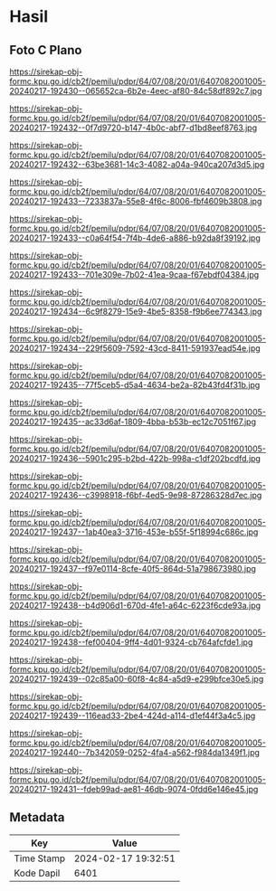 # Hasil

## Foto C Plano

https://sirekap-obj-formc.kpu.go.id/cb2f/pemilu/pdpr/64/07/08/20/01/6407082001005-20240217-192430--065652ca-6b2e-4eec-af80-84c58df892c7.jpg

https://sirekap-obj-formc.kpu.go.id/cb2f/pemilu/pdpr/64/07/08/20/01/6407082001005-20240217-192432--0f7d9720-b147-4b0c-abf7-d1bd8eef8763.jpg

https://sirekap-obj-formc.kpu.go.id/cb2f/pemilu/pdpr/64/07/08/20/01/6407082001005-20240217-192432--63be3681-14c3-4082-a04a-940ca207d3d5.jpg

https://sirekap-obj-formc.kpu.go.id/cb2f/pemilu/pdpr/64/07/08/20/01/6407082001005-20240217-192433--7233837a-55e8-4f6c-8006-fbf4609b3808.jpg

https://sirekap-obj-formc.kpu.go.id/cb2f/pemilu/pdpr/64/07/08/20/01/6407082001005-20240217-192433--c0a64f54-7f4b-4de6-a886-b92da8f39192.jpg

https://sirekap-obj-formc.kpu.go.id/cb2f/pemilu/pdpr/64/07/08/20/01/6407082001005-20240217-192433--701e309e-7b02-41ea-9caa-f67ebdf04384.jpg

https://sirekap-obj-formc.kpu.go.id/cb2f/pemilu/pdpr/64/07/08/20/01/6407082001005-20240217-192434--6c9f8279-15e9-4be5-8358-f9b6ee774343.jpg

https://sirekap-obj-formc.kpu.go.id/cb2f/pemilu/pdpr/64/07/08/20/01/6407082001005-20240217-192434--229f5609-7592-43cd-8411-591937ead54e.jpg

https://sirekap-obj-formc.kpu.go.id/cb2f/pemilu/pdpr/64/07/08/20/01/6407082001005-20240217-192435--77f5ceb5-d5a4-4634-be2a-82b43fd4f31b.jpg

https://sirekap-obj-formc.kpu.go.id/cb2f/pemilu/pdpr/64/07/08/20/01/6407082001005-20240217-192435--ac33d6af-1809-4bba-b53b-ec12c7051f67.jpg

https://sirekap-obj-formc.kpu.go.id/cb2f/pemilu/pdpr/64/07/08/20/01/6407082001005-20240217-192436--5901c295-b2bd-422b-998a-c1df202bcdfd.jpg

https://sirekap-obj-formc.kpu.go.id/cb2f/pemilu/pdpr/64/07/08/20/01/6407082001005-20240217-192436--c3998918-f6bf-4ed5-9e98-87286328d7ec.jpg

https://sirekap-obj-formc.kpu.go.id/cb2f/pemilu/pdpr/64/07/08/20/01/6407082001005-20240217-192437--1ab40ea3-3716-453e-b55f-5f18994c686c.jpg

https://sirekap-obj-formc.kpu.go.id/cb2f/pemilu/pdpr/64/07/08/20/01/6407082001005-20240217-192437--f97e0114-8cfe-40f5-864d-51a798673980.jpg

https://sirekap-obj-formc.kpu.go.id/cb2f/pemilu/pdpr/64/07/08/20/01/6407082001005-20240217-192438--b4d906d1-670d-4fe1-a64c-6223f6cde93a.jpg

https://sirekap-obj-formc.kpu.go.id/cb2f/pemilu/pdpr/64/07/08/20/01/6407082001005-20240217-192438--fef00404-9ff4-4d01-9324-cb764afcfde1.jpg

https://sirekap-obj-formc.kpu.go.id/cb2f/pemilu/pdpr/64/07/08/20/01/6407082001005-20240217-192439--02c85a00-60f8-4c84-a5d9-e299bfce30e5.jpg

https://sirekap-obj-formc.kpu.go.id/cb2f/pemilu/pdpr/64/07/08/20/01/6407082001005-20240217-192439--116ead33-2be4-424d-a114-d1ef44f3a4c5.jpg

https://sirekap-obj-formc.kpu.go.id/cb2f/pemilu/pdpr/64/07/08/20/01/6407082001005-20240217-192440--7b342059-0252-4fa4-a562-f984da1349f1.jpg

https://sirekap-obj-formc.kpu.go.id/cb2f/pemilu/pdpr/64/07/08/20/01/6407082001005-20240217-192431--fdeb99ad-ae81-46db-9074-0fdd6e146e45.jpg


## Metadata

| Key        | Value               |
| ---------- | ------------------- |
| Time Stamp | 2024-02-17 19:32:51 |
| Kode Dapil | 6401                |




